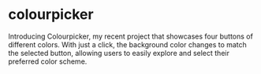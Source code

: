# colourpicker
Introducing Colourpicker, my recent project that showcases four buttons of different colors. With just a click, the background color changes to match the selected button, allowing users to easily explore and select their preferred color scheme.
